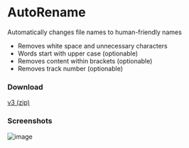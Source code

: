 # AutoRename
Automatically changes file names to human-friendly names
 * Removes white space and unnecessary characters
 * Words start with upper case (optionable)
 * Removes content within brackets (optionable)
 * Removes track number (optionable)

### Download
[v3 (zip)](https://github.com/spixy/AutoRename/releases/download/3.0/AutoRename.zip)

### Screenshots
![image](https://user-images.githubusercontent.com/4542110/26934335-5dfd457a-4c69-11e7-8bb2-5a922f30e7b7.jpg)
